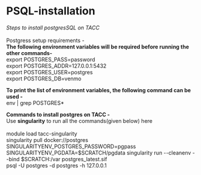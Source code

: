 # PSQL-installation
*Steps to install postgresSQL on TACC*\
<br>
Postgress setup requirements - \
**The following environment variables will be required before running the other commands-**\
export POSTGRES_PASS=password \
export POSTGRES_ADDR=127.0.0.1:5432\
export POSTGRES_USER=postgres\
export POSTGRES_DB=venmo
<br>

**To print the list of environment variables, the following command can be used -**\
env | grep POSTGRES*

**Commands to install postgres on TACC -**\
Use **singularity** to run all the commands(given below) here\
<br>
 module load tacc-singularity\
 singularity pull docker://postgres\
 SINGULARITYENV_POSTGRES_PASSWORD=pgpass SINGULARITYENV_PGDATA=$SCRATCH/pgdata singularity run  --cleanenv --bind $SCRATCH:/var postgres_latest.sif\
 psql -U postgres -d postgres -h 127.0.0.1
 
 
 
 
 
 







